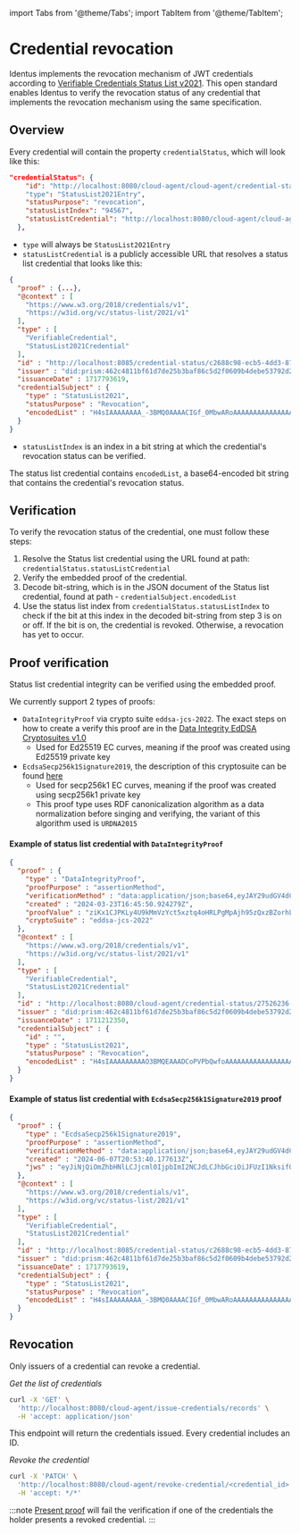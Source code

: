 import Tabs from '@theme/Tabs';
import TabItem from '@theme/TabItem';

# Credential revocation


Identus implements the revocation mechanism of JWT credentials according to [Verifiable Credentials Status List v2021](https://www.w3.org/TR/2023/WD-vc-status-list-20230427/). This open standard enables Identus to verify the revocation status of any credential that implements the revocation mechanism using the same specification.

## Overview

Every credential will contain the property `credentialStatus`, which will look like this:

```json
"credentialStatus": {
    "id": "http://localhost:8080/cloud-agent/cloud-agent/credential-status/27526236-3836-4061-9867-f69314e258b4#94567"
    "type": "StatusList2021Entry",
    "statusPurpose": "revocation",
    "statusListIndex": "94567",
    "statusListCredential": "http://localhost:8080/cloud-agent/cloud-agent/credential-status/27526236-3836-4061-9867-f69314e258b4"
  },
```
* `type` will always be `StatusList2021Entry`
* `statusListCredential` is a publicly accessible URL that resolves a status list credential that looks like this:

<Tabs groupId="vc-formats">
<TabItem value="jwt" label="JWT">

```json
{
  "proof" : {...},
  "@context" : [
    "https://www.w3.org/2018/credentials/v1",
    "https://w3id.org/vc/status-list/2021/v1"
  ],
  "type" : [
    "VerifiableCredential",
    "StatusList2021Credential"
  ],
  "id" : "http://localhost:8085/credential-status/c2688c98-ecb5-4dd3-87e8-a689b8fa84dd",
  "issuer" : "did:prism:462c4811bf61d7de25b3baf86c5d2f0609b4debe53792d297bf612269bf8593a",
  "issuanceDate" : 1717793619,
  "credentialSubject" : {
    "type" : "StatusList2021",
    "statusPurpose" : "Revocation",
    "encodedList" : "H4sIAAAAAAAA_-3BMQ0AAAACIGf_0MbwARoAAAAAAAAAAAAAAAAAAADgbbmHB0sAQAAA"
  }
}

```

</TabItem>

</Tabs>


* `statusListIndex` is an index in a bit string at which the credential's revocation status can be verified.

The status list credential contains  `encodedList`, a base64-encoded bit string that contains the credential's revocation status.

## Verification

To verify the revocation status of the credential, one must follow these steps:

1. Resolve the Status list credential using the URL found at path: `credentialStatus.statusListCredential`
2. Verify the embedded proof of the credential.
3. Decode bit-string, which is in the JSON document of the Status list credential, found at path - `credentialSubject.encodedList`
4. Use the status list index from `credentialStatus.statusListIndex` to check if the bit at this index in the decoded bit-string from step 3 is on or off. If the bit is on, the credential is revoked. Otherwise, a revocation has yet to occur.

## Proof verification

Status list credential integrity can be verified using the embedded proof.

<Tabs groupId="vc-formats">
<TabItem value="jwt" label="JWT">

We currently support 2 types of proofs:
* `DataIntegrityProof` via crypto suite `eddsa-jcs-2022`. The exact steps on how to create a verify this proof are in the [Data Integrity EdDSA Cryptosuites v1.0](https://www.w3.org/TR/vc-di-eddsa/#eddsa-jcs-2022)
  * Used for Ed25519 EC curves, meaning if the proof was created using Ed25519 private key
* `EcdsaSecp256k1Signature2019`, the description of this cryptosuite can be found [here](https://w3c-ccg.github.io/lds-ecdsa-secp256k1-2019/)
  * Used for secp256k1 EC curves, meaning if the proof was created using secp256k1 private key
  * This proof type uses RDF canonicalization algorithm as a data normalization before singing and verifying, the variant of this algorithm used is `URDNA2015`

#### Example of status list credential with `DataIntegrityProof`

```json
{
  "proof" : {
    "type" : "DataIntegrityProof",
    "proofPurpose" : "assertionMethod",
    "verificationMethod" : "data:application/json;base64,eyJAY29udGV4dCI6WyJodHRwczovL3czaWQub3JnL3NlY3VyaXR5L211bHRpa2V5L3YxIl0sInR5cGUiOiJNdWx0aWtleSIsInB1YmxpY0tleU11bHRpYmFzZSI6InVNRll3RUFZSEtvWkl6ajBDQVFZRks0RUVBQW9EUWdBRUNYSUZsMlIxOGFtZUxELXlrU09HS1FvQ0JWYkZNNW91bGtjMnZJckp0UzRQWkJnMkxyNEQzUFdYR2xHTXB1aHdwSk84MEFpdzFXeVVHT1hONkJqSlFBPT0ifQ==",
    "created" : "2024-03-23T16:45:50.924279Z",
    "proofValue" : "ziKx1CJPKLy4U9kMmVzYct5xztq4oHRLPgMpAjh95zQxzBZorhLFmhZ85UPixJoQbaqkVaygLBnLARyxgGJGFNKFggaPSXHgJuG",
    "cryptoSuite" : "eddsa-jcs-2022"
  },
  "@context" : [
    "https://www.w3.org/2018/credentials/v1",
    "https://w3id.org/vc/status-list/2021/v1"
  ],
  "type" : [
    "VerifiableCredential",
    "StatusList2021Credential"
  ],
  "id" : "http://localhost:8080/cloud-agent/credential-status/27526236-3836-4061-9867-f69314e258b4",
  "issuer" : "did:prism:462c4811bf61d7de25b3baf86c5d2f0609b4debe53792d297bf612269bf8593a",
  "issuanceDate" : 1711212350,
  "credentialSubject" : {
    "id" : "",
    "type" : "StatusList2021",
    "statusPurpose" : "Revocation",
    "encodedList" : "H4sIAAAAAAAAAO3BMQEAAADCoPVPbQwfoAAAAAAAAAAAAAAAAAAAAIC3AYbSVKsAQAAA"
  }
}
```
#### Example of status list credential with `EcdsaSecp256k1Signature2019` proof

```json
{
  "proof" : {
    "type" : "EcdsaSecp256k1Signature2019",
    "proofPurpose" : "assertionMethod",
    "verificationMethod" : "data:application/json;base64,eyJAY29udGV4dCI6WyJodHRwczovL3czaWQub3JnL3NlY3VyaXR5L3YxIl0sInR5cGUiOiJFY2RzYVNlY3AyNTZrMVZlcmlmaWNhdGlvbktleTIwMTkiLCJwdWJsaWNLZXlKd2siOnsiY3J2Ijoic2VjcDI1NmsxIiwia2V5X29wcyI6WyJ2ZXJpZnkiXSwia3R5IjoiRUMiLCJ4IjoiQ1hJRmwyUjE4YW1lTEQteWtTT0dLUW9DQlZiRk01b3Vsa2MydklySnRTND0iLCJ5IjoiRDJRWU5pNi1BOXoxbHhwUmpLYm9jS1NUdk5BSXNOVnNsQmpsemVnWXlVQT0ifX0=",
    "created" : "2024-06-07T20:53:40.177613Z",
    "jws" : "eyJiNjQiOmZhbHNlLCJjcml0IjpbImI2NCJdLCJhbGciOiJFUzI1NksifQ..-JD-ggFe1JgWd7NxUqOvmkHwuO-B2U9V-Nqn2jIsXg1TN8G_Suy__ZNSUwIRPdhFXKy3YXvisfrtheDdOemu7g"
  },
  "@context" : [
    "https://www.w3.org/2018/credentials/v1",
    "https://w3id.org/vc/status-list/2021/v1"
  ],
  "type" : [
    "VerifiableCredential",
    "StatusList2021Credential"
  ],
  "id" : "http://localhost:8085/credential-status/c2688c98-ecb5-4dd3-87e8-a689b8fa84dd",
  "issuer" : "did:prism:462c4811bf61d7de25b3baf86c5d2f0609b4debe53792d297bf612269bf8593a",
  "issuanceDate" : 1717793619,
  "credentialSubject" : {
    "type" : "StatusList2021",
    "statusPurpose" : "Revocation",
    "encodedList" : "H4sIAAAAAAAA_-3BMQ0AAAACIGf_0MbwARoAAAAAAAAAAAAAAAAAAADgbbmHB0sAQAAA"
  }
}

```

</TabItem>

</Tabs>




## Revocation

Only issuers of a credential can revoke a credential.

*Get the list of credentials*
```bash
curl -X 'GET' \
  'http://localhost:8080/cloud-agent/issue-credentials/records' \
  -H 'accept: application/json'
```
This endpoint will return the credentials issued. Every credential includes an ID.

*Revoke the credential*
```bash
curl -X 'PATCH' \
  'http://localhost:8080/cloud-agent/revoke-credential/<credential_id>' \
  -H 'accept: */*'
```

:::note
[Present proof](./issue.md) will fail the verification if one of the credentials the holder presents a revoked credential.
:::

